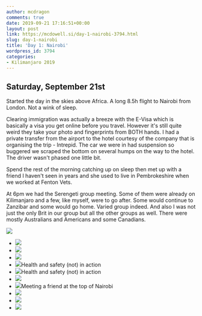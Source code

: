 ```yaml
---
author: mcdragon
comments: true
date: 2019-09-21 17:16:51+00:00
layout: post
link: https://mcdowell.si/day-1-nairobi-3794.html
slug: day-1-nairobi
title: 'Day 1: Nairobi'
wordpress_id: 3794
categories:
- Kilimanjaro 2019
---
```





## Saturday, September 21st







Started the day in the skies above Africa. A long 8.5h flight to Nairobi from London. Not a wink of sleep.







Clearing immigration was actually a breeze with the E-Visa which is basically a visa you get online before you travel. However it's still quite weird they take your photo and fingerprints from BOTH hands. I had a private transfer from the airport to the hotel courtesy of the company that is organising the trip - Intrepid. The car we were in had suspension so buggered we scraped the bottom on several humps on the way to the hotel. The driver wasn't phased one little bit. 







Spend the rest of the morning catching up on sleep then met up with a friend I haven't seen in years and she used to live in Pembrokeshire when we worked at Fenton Vets.







At 6pm we had the Serengeti group meeting. Some of them were already on Kilimanjaro and a few, like myself, were to go after. Some would continue to Zanzibar and some would go home. Varied group indeed. And also I was not just the only Brit in our group but all the other groups as well. There were mostly Australians and Americans and some Canadians.





![](https://mcdowell.si/wp-content/uploads/2019/09/IMG_2969.jpg)





  * [![](https://mcdowell.si/wp-content/uploads/2019/10/2019-09-20-16.08.39-1024x577.jpg)](https://mcdowell.si/day-1-nairobi-3794.html/2019-09-20-16-08-39)
  * [![](https://mcdowell.si/wp-content/uploads/2019/10/2019-09-21-10.55.50-1024x683.jpg)](https://mcdowell.si/day-1-nairobi-3794.html/2019-09-21-10-55-50)
  * [![](https://mcdowell.si/wp-content/uploads/2019/10/2019-09-21-13.17.37-576x1024.jpg)](https://mcdowell.si/day-1-nairobi-3794.html/2019-09-21-13-17-37)
  * [![](https://mcdowell.si/wp-content/uploads/2019/10/2019-09-21-13.30.39-1024x576.jpg)](https://mcdowell.si/day-1-nairobi-3794.html/2019-09-21-13-30-39)Health and safety (not) in action
  * [![](https://mcdowell.si/wp-content/uploads/2019/10/2019-09-21-13.30.46-576x1024.jpg)](https://mcdowell.si/day-1-nairobi-3794.html/2019-09-21-13-30-46)Health and safety (not) in action
  * [![](https://mcdowell.si/wp-content/uploads/2019/10/2019-09-21-13.59.21-1024x683.jpg)](https://mcdowell.si/day-1-nairobi-3794.html/2019-09-21-13-59-21)
  * [![](https://mcdowell.si/wp-content/uploads/2019/10/2019-09-21-14.21.37-1024x576.jpg)](https://mcdowell.si/day-1-nairobi-3794.html/2019-09-21-14-21-37)Meeting a friend at the top of Nairobi
  * [![](https://mcdowell.si/wp-content/uploads/2019/10/IMG_2967-1024x683.jpg)](https://mcdowell.si/day-1-nairobi-3794.html/img_2967)
  * [![](https://mcdowell.si/wp-content/uploads/2019/10/IMG_2968-1024x683.jpg)](https://mcdowell.si/day-1-nairobi-3794.html/img_2968)
  * [![](https://mcdowell.si/wp-content/uploads/2019/10/IMG_2969-1024x683.jpg)](https://mcdowell.si/day-1-nairobi-3794.html/img_2969)


